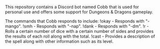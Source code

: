 This repository contains a Discord bot named Cobb that is used for personal use and offers some support for Dungeons & Dragons gameplay.

The commands that Cobb responds to include:
!okay - Responds with "-mango".
!smh - Responds with "-nap".
!dank - Responds with "-dm".
!r <number of dice> <number of sides> - Rolls a certain number of dice with a certain number of sides and provides the results of each roll along with the total.
!cast <spell name> - Provides a description of the spell along with other information such as its level.
